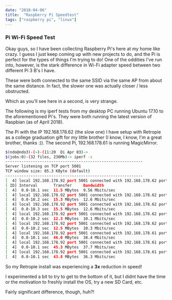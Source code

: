 ```yaml
---
date: "2018-04-06"
title:  "Raspberry Pi Speedtest"
tags: ["raspberry pi", "linux"]
---
```


### Pi Wi-Fi Speed Test

Okay guys, so I have been collecting Raspberry Pi's here at my home
like crazy. I guess I just keep coming up with new projects to do,
and the Pi is perfect for the types of things I'm trying to do!
One of the oddities I've run into, however, is the stark difference
in Wi-Fi adapter speed between two different Pi 3 B's I have.

These were both connected to the same SSID via the same AP from about
 the same distance. In fact, the slower one was actually closer /
 less obstructed.

 Which as you'll see here in a second, is very strange.

 The following is my iperf tests from my desktop PC running
  Ubuntu 17.10 to the aforementioned Pi's. They were both running
the latest version of Raspbian (as of April 2018).

The Pi with the IP 192.168.178.62 (the slow one) I have setup with
Retropie as a college graduation gift for my little brother
(I know, I know, I'm a great brother, thanks :)). The second Pi,
192.168.178.61 is running MagicMirror.  

```bash  
$(ndo@ndo3)-(~)-(11:20  Di Apr 03)->
$(jobs:0)-(32 files, 236Mb)-> iperf -s
------------------------------------------------------------
Server listening on TCP port 5001
TCP window size: 85.3 KByte (default)
------------------------------------------------------------
[  4] local 192.168.178.92 port 5001 connected with 192.168.178.62 port 40026
[ ID] Interval       Transfer     Bandwidth
[  4]  0.0-10.1 sec  11.5 MBytes  9.56 Mbits/sec
[  4] local 192.168.178.92 port 5001 connected with 192.168.178.62 port 40028
[  4]  0.0-10.2 sec  15.3 MBytes  12.6 Mbits/sec
[  4] local 192.168.178.92 port 5001 connected with 192.168.178.62 port 40030
[  4]  0.0-10.3 sec  15.5 MBytes  12.6 Mbits/sec
[  4] local 192.168.178.92 port 5001 connected with 192.168.178.62 port 40032
[  4]  0.0-10.2 sec  12.3 MBytes  10.1 Mbits/sec
[  4] local 192.168.178.92 port 5001 connected with 192.168.178.62 port 40034
[  4]  0.0-10.2 sec  12.5 MBytes  10.3 Mbits/sec
[  4] local 192.168.178.92 port 5001 connected with 192.168.178.61 port 33804
[  4]  0.0-10.1 sec  46.0 MBytes  38.4 Mbits/sec
[  4] local 192.168.178.92 port 5001 connected with 192.168.178.61 port 33806
[  4]  0.0-10.1 sec  45.3 MBytes  37.7 Mbits/sec
[  4] local 192.168.178.92 port 5001 connected with 192.168.178.61 port 33810
[  4]  0.0-10.1 sec  43.8 MBytes  36.3 Mbits/sec
```

So my Retropie install was experiencing a **3x** reduction in speed!

I experimented a bit to try to get to the bottom of it, but I didnt have the
time or the motivation to freshly install the OS, try a new SD Card, etc.

Fairly significant difference, though, huh?!

